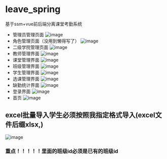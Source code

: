 # leave_spring
基于ssm+vue前后端分离课堂考勤系统
- 管理员管理页面
![image](https://user-images.githubusercontent.com/46312799/147228306-4f80c67e-4a8b-4642-8015-e7a5f93239ea.png)
- 角色管理页面（没用到懒得写了）
![image](https://user-images.githubusercontent.com/46312799/147228810-e02d35bc-ddb2-43be-9acc-3851393297a6.png)
- 二级学院管理页面
![image](https://user-images.githubusercontent.com/46312799/147228844-5a400d67-f4da-4493-83d6-279f29be9cd5.png)
- 教师管理界面
![image](https://user-images.githubusercontent.com/46312799/147228858-4b6e481d-44aa-452e-85f6-8f566c2b9a8f.png)
- 课堂管理界面
![image](https://user-images.githubusercontent.com/46312799/147228874-cc4e24b0-9fee-4432-950e-988e12b55c31.png)
- 班级管理界面
![image](https://user-images.githubusercontent.com/46312799/147228897-ebe4074c-7ce3-412d-9ef7-5344a136f43c.png)
- 学生管理界面
![image](https://user-images.githubusercontent.com/46312799/147228920-5791077c-2df1-4a82-93ed-34e16bee6ce7.png)
- 选课管理界面
![image](https://user-images.githubusercontent.com/46312799/147228934-e86e0b83-e1a5-407e-93bd-4590f4d986f9.png)
- 缺勤统计界面
![image](https://user-images.githubusercontent.com/46312799/147228957-4bc8f293-47af-40df-8f25-a6941b3787a9.png)
- 登录界面
![image](https://user-images.githubusercontent.com/46312799/147229001-ce027a7c-156b-4755-941b-55d0bd8f2325.png)
- 首页
![image](https://user-images.githubusercontent.com/46312799/147228985-f6703a12-d681-4c43-93a1-6ceb67a91a96.png)

## excel批量导入学生必须按照我指定格式导入(excel文件后缀xlsx,)
![image](https://user-images.githubusercontent.com/46312799/147229118-51b42099-2ec8-49c0-b187-a448a6bf07d1.png)
### 重点！！！！！里面的班级id必须是已有的班级id
